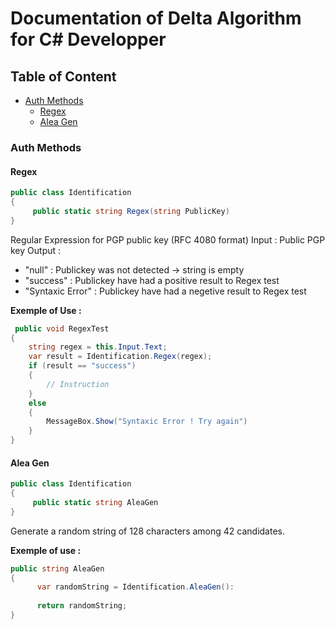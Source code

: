 # Documentation of Delta Algorithm for C# Developper

## Table of Content

* [Auth Methods](#auth-methods)
  * [Regex](#regex)
  * [Alea Gen](#alea-gen)

### Auth Methods

#### Regex

```C#
public class Identification
{
	 public static string Regex(string PublicKey)
}
```
Regular Expression for PGP public key (RFC 4080 format)
Input : Public PGP key 
Output : 
 - "null" : Publickey was not detected -> string is empty
 - "success" : Publickey have had a positive result to Regex test
 - "Syntaxic Error" : Publickey have had a negetive result to Regex test

**Exemple of Use :**

```C#
 public void RegexTest
{
	string regex = this.Input.Text;
	var result = Identification.Regex(regex);
	if (result == "success")
	{
		// Instruction
	}
	else 
	{
		MessageBox.Show("Syntaxic Error ! Try again")
	}
}
```

#### Alea Gen

```C#
public class Identification
{
	 public static string AleaGen
}
```
Generate a random string of 128 characters among 42 candidates.

**Exemple of use :**

```C#
public string AleaGen
{
      var randomString = Identification.AleaGen():
      
      return randomString;
}
```

